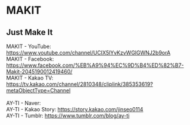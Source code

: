 # MAKIT
Just Make It
------------

MAKIT - YouTube: https://www.youtube.com/channel/UCIX5lYvKzvWGlGWNJ2b9orA</br>
MAKIT - Facebook: https://www.facebook.com/%EB%A9%94%EC%9D%B4%ED%82%B7-Makit-2045190012419460/</br>
MAKIT - Kakao TV: https://tv.kakao.com/channel/2810348/cliplink/385353619?metaObjectType=Channel</br>
</br>
AY-TI - Naver: </br>
AY-TI - Kakao Story: https://story.kakao.com/jinseo0114</br>
AY-TI - Tumblr: https://www.tumblr.com/blog/ay-ti
